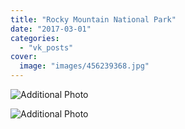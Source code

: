 ```yaml
---
title: "Rocky Mountain National Park"
date: "2017-03-01"
categories: 
  - "vk_posts"
cover:
  image: "images/456239368.jpg"
---
```


![Additional Photo](https://vodpop.ru/wp-content/uploads/2023/07/456239369.jpg)

![Additional Photo](https://vodpop.ru/wp-content/uploads/2023/07/456239370.jpg)
